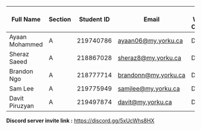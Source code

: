 | Full Name      | Section | Student ID | Email                | Best Way to Contact | Discord Username |
|----------------|---------|------------|----------------------|---------------------|------------------|
| Ayaan Mohammed | A       | 219740786  | ayaan06@my.yorku.ca  | Discord             | .ayamo           |
| Sheraz Saeed   | A       | 218867028  | sheraz8@my.yorku.ca  | Discord             | sheraz__saeed    |
| Brandon Ngo    | A       | 218777714  | brandonn@my.yorku.ca | Discord             | 7brv             |
| Sam Lee        | A       | 219775949  | samjlee@my.yorku.ca  | Discord             | tdlp             |
| Davit Piruzyan | A       | 219497874  | davit@my.yorku.ca    | Discord             | d_1233282        |

**Discord server invite link :** https://discord.gg/5xUcWhs8HX
